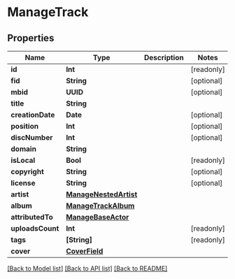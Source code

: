 # ManageTrack

## Properties
Name | Type | Description | Notes
------------ | ------------- | ------------- | -------------
**id** | **Int** |  | [readonly] 
**fid** | **String** |  | [optional] 
**mbid** | **UUID** |  | [optional] 
**title** | **String** |  | 
**creationDate** | **Date** |  | [optional] 
**position** | **Int** |  | [optional] 
**discNumber** | **Int** |  | [optional] 
**domain** | **String** |  | 
**isLocal** | **Bool** |  | [readonly] 
**copyright** | **String** |  | [optional] 
**license** | **String** |  | [optional] 
**artist** | [**ManageNestedArtist**](ManageNestedArtist.md) |  | 
**album** | [**ManageTrackAlbum**](ManageTrackAlbum.md) |  | 
**attributedTo** | [**ManageBaseActor**](ManageBaseActor.md) |  | 
**uploadsCount** | **Int** |  | [readonly] 
**tags** | **[String]** |  | [readonly] 
**cover** | [**CoverField**](CoverField.md) |  | 

[[Back to Model list]](../README.md#documentation-for-models) [[Back to API list]](../README.md#documentation-for-api-endpoints) [[Back to README]](../README.md)


